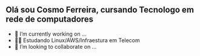 ## Olá sou Cosmo Ferreira, cursando Tecnologo em rede de computadores 

- 💼 I’m currently working on ...
- 👨‍💻 Estudando Linux/AWS/Infraestura em Telecom
- 👯 I’m looking to collaborate on ...

  

